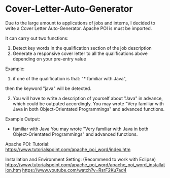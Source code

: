 # Cover-Letter-Auto-Generator

Due to the large amount to applications of jobs and interns, I decided to write a Cover Letter Auto-Generator. Apache POI is must be imported.

It can carry out two functions:
1. Detect key words in the qualification section of the job description
2. Generate a responsive cover letter to all the qualifications above depending on your pre-entry value

Example:
1. if one of the qualification is that:
"* familiar with Java",

  then the keyword "java" will be detected.

2. You will have to write a description of yourself about "Java" in advance, which could be outputed accordingly.
You may wrote "Very familiar with Java in both Object-Orientated Programmings" and advanced functions.


Example Output:

* familiar with Java
You may wrote "Very familiar with Java in both Object-Orientated Programmings" and advanced functions.

Apache POI:
Tutorial:
https://www.tutorialspoint.com/apache_poi_word/index.htm

Installation and Environment Setting:
(Recommend to work with Eclipse)
https://www.tutorialspoint.com/apache_poi_word/apache_poi_word_installation.htm
https://www.youtube.com/watch?v=RsrF2Ku7ad4
